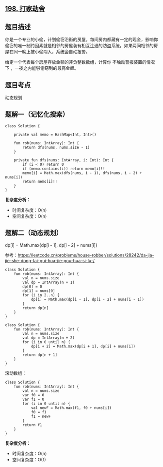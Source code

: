 ## [198. 打家劫舍](https://leetcode.cn/problems/house-robber/description/)

## 题目描述

你是一个专业的小偷，计划偷窃沿街的房屋。每间房内都藏有一定的现金，影响你偷窃的唯一制约因素就是相邻的房屋装有相互连通的防盗系统，如果两间相邻的房屋在同一晚上被小偷闯入，系统会自动报警。

给定一个代表每个房屋存放金额的非负整数数组，计算你 不触动警报装置的情况下 ，一夜之内能够偷窃到的最高金额。

## 题目考点

动态规划

## 题解一（记忆化搜索）

```
class Solution {

    private val memo = HashMap<Int, Int>()

    fun rob(nums: IntArray): Int {
        return dfs(nums, nums.size - 1)
    }

    private fun dfs(nums: IntArray, i: Int): Int {
        if (i < 0) return 0
        if (memo.contains(i)) return memo[i]!!
        memo[i] = Math.max(dfs(nums, i - 1), dfs(nums, i - 2) + nums[i])
        return memo[i]!!
    }
}
```

**复杂度分析：**

- 时间复杂度：O(n)
- 空间复杂度：O(n) 

## 题解二（动态规划）
 
dp[i] = Math.max{dp[i - 1], dp[i - 2] + nums[i]}

参考：https://leetcode.cn/problems/house-robber/solutions/28242/da-jia-jie-she-dong-tai-gui-hua-jie-gou-hua-si-lu-/

```
class Solution {
    fun rob(nums: IntArray): Int {
        val n = nums.size
        val dp = IntArray(n + 1)
        dp[0] = 0
        dp[1] = nums[0]
        for (i in 2..n) {
            dp[i] = Math.max(dp[i - 1], dp[i - 2] + nums[i - 1])
        }
        return dp[n]
    }
}
```

```
class Solution {
    fun rob(nums: IntArray): Int {
        val n = nums.size
        val dp = IntArray(n + 2)
        for (i in 0 until n) {
            dp[i + 2] = Math.max(dp[i + 1], dp[i] + nums[i])
        }
        return dp[n + 1]
    }
}
```

滚动数组：

```
class Solution {
    fun rob(nums: IntArray): Int {
        val n = nums.size
        var f0 = 0
        var f1 = 0
        for (i in 0 until n) {
            val newF = Math.max(f1, f0 + nums[i])
            f0 = f1
            f1 = newF
        }
        return f1
    }
}
```

**复杂度分析：**

- 时间复杂度：O(n)
- 空间复杂度：O(1) 
